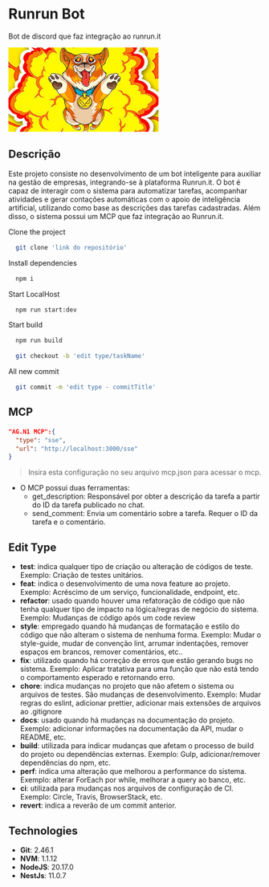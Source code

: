 # Runrun Bot

Bot de discord que faz integração ao runrun.it

![Banner Bot Runrunit](/github/dog-icon.jpg)

## Descrição

Este projeto consiste no desenvolvimento de um bot inteligente para auxiliar na gestão de empresas, integrando-se à plataforma Runrun.it. O bot é capaz de interagir com o sistema para automatizar tarefas, acompanhar atividades e gerar contações automáticas com o apoio de inteligência artificial, utilizando como base as descrições das tarefas cadastradas. Além disso, o sistema possui um MCP que faz integração ao Runrun.it.

Clone the project

```bash
  git clone 'link do repositório'
```

Install dependencies

```bash
  npm i
```

Start LocalHost

```bash
  npm run start:dev
```

Start build

```bash
  npm run build
```

```bash
  git checkout -b 'edit type/taskName'
```

All new commit

```bash
  git commit -m 'edit type - commitTitle'
```

## MCP

```json
"AG.N1 MCP":{
  "type": "sse",
  "url": "http://localhost:3000/sse"
}
```

> Insira esta configuração no seu arquivo mcp.json para acessar o mcp.

* O MCP possui duas ferramentas:
  * get_description: Responsável por obter a descrição da tarefa a partir do ID da tarefa publicado no chat.
  * send_comment: Envia um comentário sobre a tarefa. Requer o ID da tarefa e o comentário.

## Edit Type

- **test**: indica qualquer tipo de criação ou alteração de códigos de teste. Exemplo: Criação de testes unitários.
- **feat**: indica o desenvolvimento de uma nova feature ao projeto. Exemplo: Acréscimo de um serviço, funcionalidade, endpoint, etc.
- **refactor**: usado quando houver uma refatoração de código que não tenha qualquer tipo de impacto na lógica/regras de negócio do sistema. Exemplo: Mudanças de código após um code review
- **style**: empregado quando há mudanças de formatação e estilo do código que não alteram o sistema de nenhuma forma.
Exemplo: Mudar o style-guide, mudar de convenção lint, arrumar indentações, remover espaços em brancos, remover comentários, etc..
- **fix**: utilizado quando há correção de erros que estão gerando bugs no sistema.
Exemplo: Aplicar tratativa para uma função que não está tendo o comportamento esperado e retornando erro.
- **chore**: indica mudanças no projeto que não afetem o sistema ou arquivos de testes. São mudanças de desenvolvimento.
Exemplo: Mudar regras do eslint, adicionar prettier, adicionar mais extensões de arquivos ao .gitignore
- **docs**: usado quando há mudanças na documentação do projeto.
Exemplo: adicionar informações na documentação da API, mudar o README, etc.
- **build**: utilizada para indicar mudanças que afetam o processo de build do projeto ou dependências externas.
Exemplo: Gulp, adicionar/remover dependências do npm, etc.
- **perf**: indica uma alteração que melhorou a performance do sistema.
Exemplo: alterar ForEach por while, melhorar a query ao banco, etc.
- **ci**: utilizada para mudanças nos arquivos de configuração de CI.
Exemplo: Circle, Travis, BrowserStack, etc.
- **revert**: indica a reverão de um commit anterior.

## Technologies

- **Git**: 2.46.1
- **NVM**: 1.1.12
- **NodeJS**: 20.17.0
- **NestJs**: 11.0.7